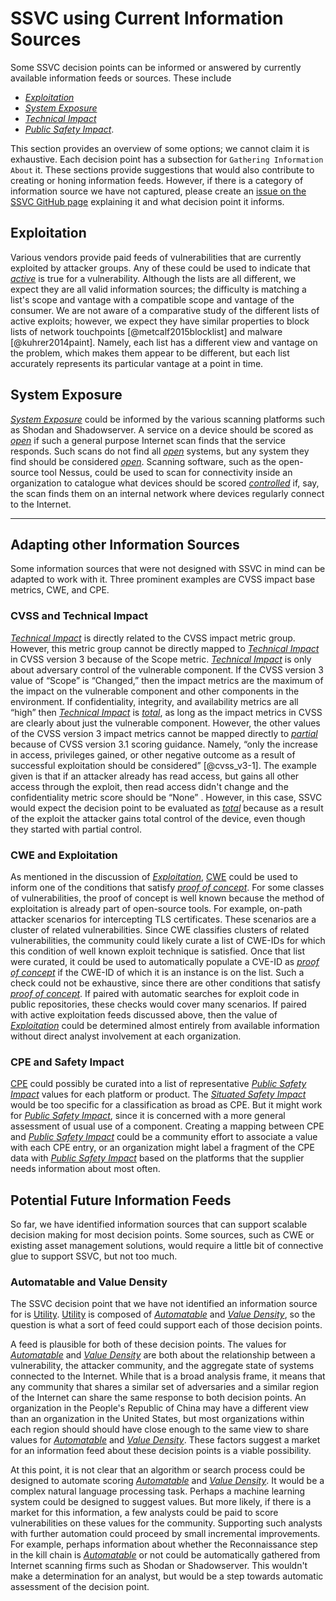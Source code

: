 # SSVC using Current Information Sources

Some SSVC decision points can be informed or answered by currently available information feeds or sources.
These include

- [*Exploitation*](../reference/decision_points/exploitation.md)
- [*System Exposure*](../reference/decision_points/system_exposure.md)
- [*Technical Impact*](../reference/decision_points/technical_impact.md)
- [*Public Safety Impact*](../reference/decision_points/public_safety_impact.md).

This section provides an overview of some options; we cannot claim it is exhaustive.
Each decision point has a subsection for `Gathering Information About` it.
These sections provide suggestions that would also contribute to creating or honing information feeds.
However, if there is a category of information source we have not captured, please create an [issue on the SSVC GitHub page](https://github.com/CERTCC/SSVC/issues) explaining it and what decision point it informs.

## Exploitation

Various vendors provide paid feeds of vulnerabilities that are currently exploited by attacker groups.
Any of these could be used to indicate that [*active*](../reference/decision_points/exploitation.md) is true for a vulnerability.
Although the lists are all different, we expect they are all valid information sources; the difficulty is matching a list's scope and vantage with a compatible scope and vantage of the consumer.
We are not aware of a comparative study of the different lists of active exploits; however, we expect they have similar properties to block lists of network touchpoints [@metcalf2015blocklist] and malware [@kuhrer2014paint].
Namely, each list has a different view and vantage on the problem, which makes them appear to be different, but each list accurately represents its particular vantage at a point in time.


## System Exposure

[*System Exposure*](../reference/decision_points/system_exposure.md) could be informed by the various scanning platforms such as Shodan and Shadowserver.
A service on a device should be scored as [*open*](../reference/decision_points/system_exposure.md) if such a general purpose Internet scan finds that the service responds.
Such scans do not find all [*open*](../reference/decision_points/system_exposure.md) systems, but any system they find should be considered [*open*](../reference/decision_points/system_exposure.md).
Scanning software, such as the open-source tool Nessus, could be used to scan for connectivity inside an organization to catalogue what devices should be scored [*controlled*](../reference/decision_points/system_exposure.md) if, say, the scan finds them on an internal network where devices regularly connect to the Internet.

---
## Adapting other Information Sources

Some information sources that were not designed with SSVC in mind can be adapted to work with it.
Three prominent examples are CVSS impact base metrics, CWE, and CPE.

### CVSS and Technical Impact

[*Technical Impact*](../reference/decision_points/technical_impact.md) is directly related to the CVSS impact metric group.
However, this metric group cannot be directly mapped to [*Technical Impact*](../reference/decision_points/technical_impact.md) in CVSS version 3  because of the Scope metric.
[*Technical Impact*](../reference/decision_points/technical_impact.md) is only about adversary control of the vulnerable component.
If the CVSS version 3 value of “Scope” is “Changed,” then the impact metrics are the maximum of the impact on the vulnerable component and other components in the environment.
If confidentiality, integrity, and availability metrics are all “high” then [*Technical Impact*](../reference/decision_points/technical_impact.md) is [*total*](../reference/decision_points/technical_impact.md), as long as the impact metrics in CVSS are clearly about just the vulnerable component.
However, the other values of the CVSS version 3 impact metrics cannot be mapped directly to [*partial*](../reference/decision_points/technical_impact.md) because of CVSS version 3.1 scoring guidance.
Namely, “only the increase in access, privileges gained, or other negative outcome as a result of successful exploitation should be considered” [@cvss_v3-1].
The example given is that if an attacker already has read access, but gains all other access through the exploit, then read access didn't change and the confidentiality metric score should be “None” .
However, in this case, SSVC would expect the decision point to be evaluated as [*total*](../reference/decision_points/technical_impact.md) because as a result of the exploit the attacker gains total control of the device, even though they started with partial control.

### CWE and Exploitation

As mentioned in the discussion of [*Exploitation*](../reference/decision_points/exploitation.md), [CWE](https://cwe.mitre.org/) could be used to inform one of the conditions that satisfy [*proof of concept*](../reference/decision_points/exploitation.md).
For some classes of vulnerabilities, the proof of concept is well known because the method of exploitation is already part of open-source tools.
For example, on-path attacker scenarios for intercepting TLS certificates.
These scenarios are a cluster of related vulnerabilities.
Since CWE classifies clusters of related vulnerabilities, the community could likely curate a list of CWE-IDs for which this condition of well known exploit technique is satisfied.
Once that list were curated, it could be used to automatically populate a CVE-ID as [*proof of concept*](../reference/decision_points/exploitation.md) if the CWE-ID of which it is an instance is on the list.
Such a check could not be exhaustive, since there are other conditions that satisfy [*proof of concept*](../reference/decision_points/exploitation.md).
If paired with automatic searches for exploit code in public repositories, these checks would cover many scenarios.
If paired with active exploitation feeds discussed above, then the value of  [*Exploitation*](../reference/decision_points/exploitation.md) could be determined almost entirely from available information without direct analyst involvement at each organization.

### CPE and Safety Impact

[CPE](https://cpe.mitre.org/specification/) could possibly be curated into a list of representative [*Public Safety Impact*](../reference/decision_points/public_safety_impact.md) values for each platform or product.
The [*Situated Safety Impact*](../reference/decision_points/safety_impact.md) would be too specific for a classification as broad as CPE.
But it might work for [*Public Safety Impact*](../reference/decision_points/public_safety_impact.md), since it is concerned with a more general assessment of usual use of a component.
Creating a mapping between CPE and [*Public Safety Impact*](../reference/decision_points/public_safety_impact.md) could be a community effort to associate a value with each CPE entry, or an organization might label a fragment of the CPE data with [*Public Safety Impact*](../reference/decision_points/public_safety_impact.md) based on the platforms that the supplier needs information about most often.

## Potential Future Information Feeds

So far, we have identified information sources that can support scalable decision making for most decision points.
Some sources, such as CWE or existing asset management solutions, would require a little bit of connective glue to support SSVC, but not too much.

### Automatable and Value Density

The SSVC decision point that we have not identified an information source for is [Utility](../reference/decision_points/utility.md).
[Utility](../reference/decision_points/utility.md) is composed of [*Automatable*](../reference/decision_points/automatable.md) and [*Value Density*](../reference/decision_points/value_density.md), so the question is what a sort of feed could support each of those decision points.

A feed is plausible for both of these decision points.
The values for [*Automatable*](../reference/decision_points/automatable.md) and [*Value Density*](../reference/decision_points/value_density.md) are both about the relationship between a vulnerability, the attacker community, and the aggregate state of systems connected to the Internet.
While that is a broad analysis frame, it means that any community that shares a similar set of adversaries and a similar region of the Internet can share the same response to both decision points.
An organization in the People's Republic of China may have a different view than an organization in the United States, but most organizations within each region should should have close enough to the same view to share values for [*Automatable*](../reference/decision_points/automatable.md) and [*Value Density*](../reference/decision_points/value_density.md).
These factors suggest a market for an information feed about these decision points is a viable possibility.

At this point, it is not clear that an algorithm or search process could be designed to automate scoring [*Automatable*](../reference/decision_points/automatable.md) and [*Value Density*](../reference/decision_points/value_density.md).
It would be a complex natural language processing task.
Perhaps a machine learning system could be designed to suggest values.
But more likely, if there is a market for this information, a few analysts could be paid to score vulnerabilities on these values for the community.
Supporting such analysts with further automation could proceed by small incremental improvements.
For example, perhaps information about whether the Reconnaissance step in the kill chain is [*Automatable*](../reference/decision_points/automatable.md) or not could be automatically gathered from Internet scanning firms such as Shodan or Shadowserver.
This wouldn't make a determination for an analyst, but would be a step towards automatic assessment of the decision point.
